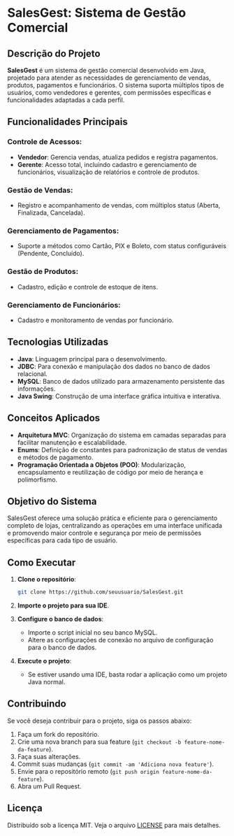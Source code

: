 # SalesGest: Sistema de Gestão Comercial

## Descrição do Projeto

**SalesGest** é um sistema de gestão comercial desenvolvido em Java, projetado para atender as necessidades de gerenciamento de vendas, produtos, pagamentos e funcionários. O sistema suporta múltiplos tipos de usuários, como vendedores e gerentes, com permissões específicas e funcionalidades adaptadas a cada perfil.

## Funcionalidades Principais

### Controle de Acessos:
- **Vendedor**: Gerencia vendas, atualiza pedidos e registra pagamentos.
- **Gerente**: Acesso total, incluindo cadastro e gerenciamento de funcionários, visualização de relatórios e controle de produtos.

### Gestão de Vendas:
- Registro e acompanhamento de vendas, com múltiplos status (Aberta, Finalizada, Cancelada).

### Gerenciamento de Pagamentos:
- Suporte a métodos como Cartão, PIX e Boleto, com status configuráveis (Pendente, Concluído).

### Gestão de Produtos:
- Cadastro, edição e controle de estoque de itens.

### Gerenciamento de Funcionários:
- Cadastro e monitoramento de vendas por funcionário.

## Tecnologias Utilizadas
- **Java**: Linguagem principal para o desenvolvimento.
- **JDBC**: Para conexão e manipulação dos dados no banco de dados relacional.
- **MySQL**: Banco de dados utilizado para armazenamento persistente das informações.
- **Java Swing**: Construção de uma interface gráfica intuitiva e interativa.

## Conceitos Aplicados
- **Arquitetura MVC**: Organização do sistema em camadas separadas para facilitar manutenção e escalabilidade.
- **Enums**: Definição de constantes para padronização de status de vendas e métodos de pagamento.
- **Programação Orientada a Objetos (POO)**: Modularização, encapsulamento e reutilização de código por meio de herança e polimorfismo.

## Objetivo do Sistema

SalesGest oferece uma solução prática e eficiente para o gerenciamento completo de lojas, centralizando as operações em uma interface unificada e promovendo maior controle e segurança por meio de permissões específicas para cada tipo de usuário.

## Como Executar

1. **Clone o repositório**:
    ```bash
    git clone https://github.com/seuusuario/SalesGest.git
    ```

2. **Importe o projeto para sua IDE**.

3. **Configure o banco de dados**:
   - Importe o script inicial no seu banco MySQL.
   - Altere as configurações de conexão no arquivo de configuração para o banco de dados.

4. **Execute o projeto**:
   - Se estiver usando uma IDE, basta rodar a aplicação como um projeto Java normal.

## Contribuindo

Se você deseja contribuir para o projeto, siga os passos abaixo:

1. Faça um fork do repositório.
2. Crie uma nova branch para sua feature (`git checkout -b feature-nome-da-feature`).
3. Faça suas alterações.
4. Commit suas mudanças (`git commit -am 'Adiciona nova feature'`).
5. Envie para o repositório remoto (`git push origin feature-nome-da-feature`).
6. Abra um Pull Request.

## Licença

Distribuído sob a licença MIT. Veja o arquivo [LICENSE](LICENSE) para mais detalhes.
